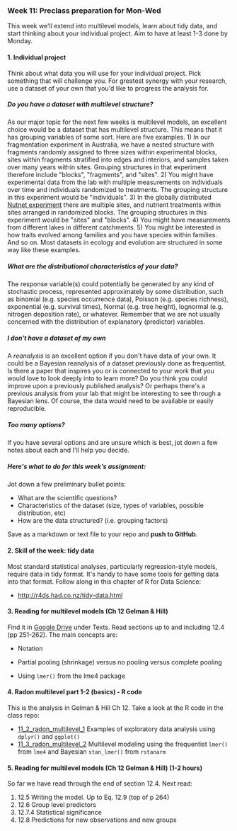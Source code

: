 ### Week 11: Preclass preparation for Mon-Wed

This week we'll extend into multilevel models, learn about tidy data, and start thinking about your individual project. Aim to have at least 1-3 done by Monday.



#### 1. Individual project

Think about what data you will use for your individual project. Pick something that will challenge you. For greatest synergy with your research, use a dataset of your own that you'd like to progress the analysis for.

##### Do you have a dataset with multilevel structure?

As our major topic for the next few weeks is multilevel models, an excellent choice would be a dataset that has multilevel structure. This means that it has grouping variables of some sort. Here are five examples. 1) In our fragmentation experiment in Australia, we have a nested structure with fragments randomly assigned to three sizes within experimental blocks, sites within fragments stratified into edges and interiors, and samples taken over many years within sites. Grouping structures in that experiment therefore include "blocks", "fragments", and "sites". 2) You might have experimental data from the lab with multiple measurements on individuals over time and individuals randomized to treatments. The grouping structure in this experiment would be "individuals". 3) In the globally distributed [Nutnet experiment](http://www.nutnet.umn.edu/) there are multiple sites, and nutrient treatments within sites arranged in randomized blocks. The grouping structures in this experiment would be "sites" and "blocks". 4) You might have measurements from different lakes in different catchments. 5) You might be interested in how traits evolved among families and you have species within families. And so on. Most datasets in ecology and evolution are structured in some way like these examples.

##### What are the distributional characteristics of your data?

The response variable(s) could potentially be generated by any kind of stochastic process, represented approximately by some distribution, such as binomial (e.g. species occurrence data), Poisson (e.g. species richness), exponential (e.g. survival times), Normal (e.g. tree height), lognormal (e.g. nitrogen deposition rate), or whatever. Remember that we are not usually concerned with the distribution of explanatory (predictor) variables.

##### I don't have a dataset of my own

A *reanalysis* is an excellent option if you don't have data of your own. It could be a Bayesian reanalysis of a dataset previously done as frequentist. Is there a paper that inspires you or is connected to your work that you would love to look deeply into to learn more? Do you think you could improve upon a previously published analysis? Or perhaps there's a previous analysis from your lab that might be interesting to see through a Bayesian lens. Of course, the data would need to be available or easily reproducible.

##### Too many options?

If you have several options and are unsure which is best, jot down a few notes about each and I'll help you decide.

##### Here's what to do for this week's assignment:

Jot down a few preliminary bullet points:

* What are the scientific questions?
* Characteristics of the dataset (size, types of variables, possible distribution, etc)
* How are the data structured? (i.e. grouping factors)

Save as a markdown or text file to your repo and **push to GitHub**.



#### 2. Skill of the week: tidy data

Most standard statistical analyses, particularly regression-style models, require data in tidy format. It's handy to have some tools for getting data into that format. Follow along in this chapter of R for Data Science:

* http://r4ds.had.co.nz/tidy-data.html



#### 3. Reading for multilevel models (Ch 12 Gelman & Hill)

Find it in [Google Drive](https://drive.google.com/drive/folders/1hwgN0sMifgYSMrf8aOi4cJbjRKyTEKoT?usp=sharing) under Texts. Read sections up to and including 12.4 (pp 251-262). The main concepts are:

* Notation

* Partial pooling (shrinkage) versus no pooling versus complete pooling

* Using `lmer()` from the lme4 package

  

#### 4. Radon multilevel part 1-2 (basics) - R code

This is the analysis in Gelman & Hill Ch 12. Take a look at the R code in the class repo:

* [11_2_radon_multilevel_1](11_2_radon_multilevel_1.md) Examples of exploratory data analysis using `dplyr()` and `ggplot()`
* [11_3_radon_multilevel_2](11_3_radon_multilevel_2.md) Multilevel modeling using the frequentist `lmer()` from `lme4` and Bayesian `stan_lmer()` from `rstanarm`



#### 5. Reading for multilevel models (Ch 12 Gelman & Hill) (1-2 hours)

So far we have read through the end of section 12.4. Next read:

1. 12.5 Writing the model. Up to Eq. 12.9 (top of p 264)
2. 12.6 Group level predictors
3. 12.7.4 Statistical significance
4. 12.8 Predictions for new observations and new groups

